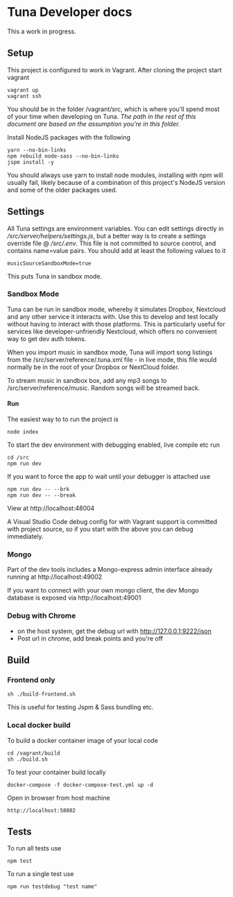 # Tuna Developer docs

This a work in progress.

## Setup

This project is configured to work in Vagrant. After cloning the project start vagrant

    vagrant up
    vagrant ssh

You should be in the folder /vagrant/src, which is where you'll spend most of your time when developing on Tuna. _The path in the rest of this document are based on the assumption  you're in this folder._

 Install NodeJS packages with the following

    yarn --no-bin-links 
    npm rebuild node-sass --no-bin-links
    jspm install -y

You should always use yarn to install node modules, installing with npm will usually fail, likely because of a combination of this project's NodeJS version and some of the older packages used.

## Settings

All Tuna settings are environment variables. You can edit settings directly in _/src/server/helpers/settings.js_, but a better way is to create a settings override file @ _/src/.env_. This file is not committed to source control, and contains name=value pairs. You should add at least the following values to it

    musicSourceSandboxMode=true

This puts Tuna in sandbox mode.

### Sandbox Mode

Tuna can be run in sandbox mode, whereby it simulates Dropbox, Nextcloud and any other service it interacts with. Use this to develop and test locally without having to interact with those platforms. This is particularly useful for services like developer-unfriendly Nextcloud, which offers no convenient way to get dev auth tokens. 

When you import music in sandbox mode, Tuna will import song listings from the /src/server/reference/.tuna.xml file - in live mode, this file would normally be in the root of your Dropbox or NextCloud folder.

To stream music in sandbox box, add any mp3 songs to /src/server/reference/music. Random songs will be streamed back.

#### Run

The easiest way to to run the project is

    node index

To start the dev environment with debugging enabled, live compile etc run

    cd /src
    npm run dev

If you want to force the app to wait until your debugger is attached use

    npm run dev -- --brk
    npm run dev -- --break

View at http://localhost:48004

A Visual Studio Code debug config for with Vagrant support is committed with project source, so if you start with the above you can debug immediately.

### Mongo 

Part of the dev tools includes a Mongo-express admin interface already running at http://localhost:49002

If you want to connect with your own mongo client, the dev Mongo database is exposed via http://localhost:49001

### Debug with Chrome

- on the host system, get the debug url with http://127.0.0.1:9222/json
- Post url in chrome, add break points and you're off

## Build

### Frontend only 

    sh ./build-frontend.sh

This is useful for testing Jspm & Sass bundling etc.

### Local docker build

To build a docker container image of your local code

    cd /vagrant/build
    sh ./build.sh

To test your container build locally

    docker-compose -f docker-compose-test.yml up -d

Open in browser from host machine

    http://localhost:58002


## Tests

To run all tests use

    npm test

To run a single test use

    npm run testdebug "test name" 